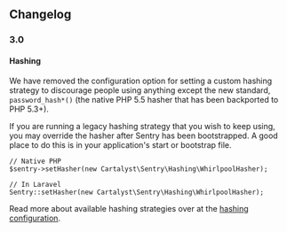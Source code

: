 ## Changelog

### 3.0

#### Hashing

We have removed the configuration option for setting a custom hashing strategy to discourage people using anything except the new standard, `password_hash*()` (the native PHP 5.5 hasher that has been backported to PHP 5.3+).

If you are running a legacy hashing strategy that you wish to keep using, you may override the hasher after Sentry has been bootstrapped. A good place to do this is in your application's start or bootstrap file.

	// Native PHP
	$sentry->setHasher(new Cartalyst\Sentry\Hashing\WhirlpoolHasher);

	// In Laravel
	Sentry::setHasher(new Cartalyst\Sentry\Hashing\WhirlpoolHasher);

Read more about available hashing strategies over at the [hashing configuration]({url}/cofiguration/hashing).
